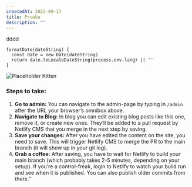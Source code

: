 ```yaml
---
createdAt: 2022-09-17
title: Prueba
description: ""
---
```

d﻿ddd

```js{1,4}\[posts.vue]
formatDate(dateString) {
  const date = new Date(dateString)
  return date.toLocaleDateString(process.env.lang) || ''
}
```

![Placeholder Kitten](https://placekitten.com/800/400)

### Steps to take:

1. **Go to admin:** You can navigate to the admin-page by typing in `/admin` after the URL your browser’s omnibox above.
2. **Navigate to Blog:** In blog you can edit existing blog posts like this one, remove it, or create new ones. They’ll be added to a pull request by Netlify CMS that you merge in the next step by saving.
3. **Save your changes:** After you have edited the content on the site, you need to save. This will trigger Netlify CMS to merge the PR to the main branch (it will show up in your git log).
4. **Grab a coffee:** After saving, you have to wait for Netlify to build your main branch (which probably takes 2-5 minutes, depending on your setup). If you’re a control-freak, login to Netlify to watch your build run and see when it is published. You can also publish older commits from there."